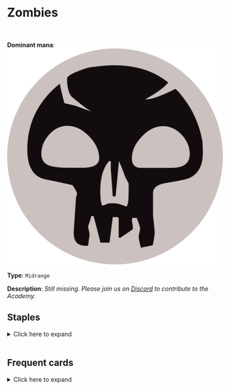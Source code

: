 <!-- This page is automatically generated by Myr: do not update it manually. -->
<!-- Changes directly applied here will be lost. -->
<!-- If you plan to update this page, please update the template at https://github.com/Pauperformance/pauperformance-bot -->
<!-- Templates can be found under pauperformance-bot/resources/templates/ -->
# Zombies
<br/>


**Dominant mana**: <img src="../resources/images/mana/B.png" class="dominant-mana-icon"/>

**Type**: `Midrange`

**Description**: _Still missing. Please join us on [Discord](https://discord.gg/fYQbpjjkQ3) to contribute to the Academy._


## **Staples**

<details>
  <summary>Click here to expand</summary>
<a href="https://scryfall.com/card/mh1/81/carrion-feeder"><img src="https://cards.scryfall.io/normal/front/0/a/0a19da90-880e-4eca-8cf7-6d7baf090d53.jpg" class="archetype-card rounded-image"/></a>
<a href="https://scryfall.com/card/lgn/70/gempalm-polluter"><img src="https://cards.scryfall.io/normal/front/8/e/8e9943ac-9e3f-4ee0-b5fd-3b0fb17097d8.jpg" class="archetype-card rounded-image"/></a>
<a href="https://scryfall.com/card/isd/101/ghoulcallers-chant"><img src="https://cards.scryfall.io/normal/front/2/b/2b8c1b10-2155-404a-8f20-eb8f643849d6.jpg" class="archetype-card rounded-image"/></a>
<a href="https://scryfall.com/card/war/96/lazotep-reaver"><img src="https://cards.scryfall.io/normal/front/5/9/594bbe43-a8aa-42aa-bc49-cb4f3bc05cad.jpg" class="archetype-card rounded-image"/></a>
<a href="https://scryfall.com/card/hop/40/shepherd-of-rot"><img src="https://cards.scryfall.io/normal/front/6/e/6ee5a529-3223-4982-83d1-eb517c2a258c.jpg" class="archetype-card rounded-image"/></a>
</details><br/>



## **Frequent cards**

<details>
  <summary>Click here to expand</summary>
<a href="https://scryfall.com/card/c21/277/barren-moor"><img src="https://cards.scryfall.io/normal/front/b/3/b38d7666-0791-44b4-877e-8fd33ce008aa.jpg" class="archetype-card rounded-image"/></a>
<a href="https://scryfall.com/card/tpr/84/carnophage"><img src="https://cards.scryfall.io/normal/front/8/8/889a92ca-e198-494d-9ccb-6ae2c19ec62e.jpg" class="archetype-card rounded-image"/></a>
<a href="https://scryfall.com/card/mh1/86/defile"><img src="https://cards.scryfall.io/normal/front/5/b/5bcb4398-edd1-41a7-a496-b12bce22ceb6.jpg" class="archetype-card rounded-image"/></a>
<a href="https://scryfall.com/card/one/92/duress"><img src="https://cards.scryfall.io/normal/front/3/5/3557e601-9b71-4ce9-9047-1a8baa72e574.jpg" class="archetype-card rounded-image"/></a>
<a href="https://scryfall.com/card/akh/91/festering-mummy"><img src="https://cards.scryfall.io/normal/front/9/0/906c4c95-5815-44c8-8d3c-b0fda9db55a1.jpg" class="archetype-card rounded-image"/></a>
<a href="https://scryfall.com/card/iko/100/suffocating-fumes"><img src="https://cards.scryfall.io/normal/front/6/6/66b562e4-35df-4aee-848d-ceb4204bbe58.jpg" class="archetype-card rounded-image"/></a>
<a href="https://scryfall.com/card/otj/281/swamp"><img src="https://cards.scryfall.io/normal/front/e/b/eb7dc259-9949-4673-a8f1-874396948392.jpg" class="archetype-card rounded-image"/></a>
<a href="https://scryfall.com/card/lcc/212/village-rites"><img src="https://cards.scryfall.io/normal/front/2/8/2841339b-faef-407d-9838-d03fe80e6294.jpg" class="archetype-card rounded-image"/></a>
</details><br/>








